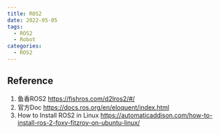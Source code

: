 ```yaml
---
title: ROS2
date: 2022-05-05
tags:
  - ROS2
  - Robot
categories:
  - ROS2
---
```


## Reference
1. 鱼香ROS2 <https://fishros.com/d2lros2/#/>
2. 官方Doc https://docs.ros.org/en/eloquent/index.html
3. How to Install ROS2 in Linux <https://automaticaddison.com/how-to-install-ros-2-foxy-fitzroy-on-ubuntu-linux/>